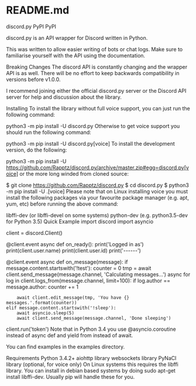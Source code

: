 # README.md
discord.py
PyPI PyPI

discord.py is an API wrapper for Discord written in Python.

This was written to allow easier writing of bots or chat logs. Make sure to familiarise yourself with the API using the documentation.

Breaking Changes
The discord API is constantly changing and the wrapper API is as well. There will be no effort to keep backwards compatibility in versions before v1.0.0.

I recommend joining either the official discord.py server or the Discord API server for help and discussion about the library.

Installing
To install the library without full voice support, you can just run the following command:

python3 -m pip install -U discord.py
Otherwise to get voice support you should run the following command:

python3 -m pip install -U discord.py[voice]
To install the development version, do the following:

python3 -m pip install -U https://github.com/Rapptz/discord.py/archive/master.zip#egg=discord.py[voice]
or the more long winded from cloned source:

$ git clone https://github.com/Rapptz/discord.py
$ cd discord.py
$ python3 -m pip install -U .[voice]
Please note that on Linux installing voice you must install the following packages via your favourite package manager (e.g. apt, yum, etc) before running the above command:

libffi-dev (or libffi-devel on some systems)
python-dev (e.g. python3.5-dev for Python 3.5)
Quick Example
import discord
import asyncio

client = discord.Client()

@client.event
async def on_ready():
    print('Logged in as')
    print(client.user.name)
    print(client.user.id)
    print('------')

@client.event
async def on_message(message):
    if message.content.startswith('!test'):
        counter = 0
        tmp = await client.send_message(message.channel, 'Calculating messages...')
        async for log in client.logs_from(message.channel, limit=100):
            if log.author == message.author:
                counter += 1

        await client.edit_message(tmp, 'You have {} messages.'.format(counter))
    elif message.content.startswith('!sleep'):
        await asyncio.sleep(5)
        await client.send_message(message.channel, 'Done sleeping')

client.run('token')
Note that in Python 3.4 you use @asyncio.coroutine instead of async def and yield from instead of await.

You can find examples in the examples directory.

Requirements
Python 3.4.2+
aiohttp library
websockets library
PyNaCl library (optional, for voice only)
On Linux systems this requires the libffi library. You can install in debian based systems by doing sudo apt-get install libffi-dev.
Usually pip will handle these for you.
